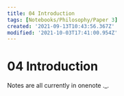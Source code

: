 ```yaml
---
title: 04 Introduction
tags: [Notebooks/Philosophy/Paper 3]
created: '2021-09-13T10:43:56.367Z'
modified: '2021-10-03T17:41:00.954Z'
---
```


# 04 Introduction
Notes are all currently in onenote ._.
